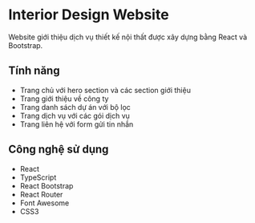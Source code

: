 # Interior Design Website

Website giới thiệu dịch vụ thiết kế nội thất được xây dựng bằng React và Bootstrap.

## Tính năng

- Trang chủ với hero section và các section giới thiệu
- Trang giới thiệu về công ty
- Trang danh sách dự án với bộ lọc
- Trang dịch vụ với các gói dịch vụ
- Trang liên hệ với form gửi tin nhắn


## Công nghệ sử dụng

- React
- TypeScript
- React Bootstrap
- React Router
- Font Awesome
- CSS3
